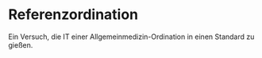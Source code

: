 # Referenzordination
Ein Versuch, die IT einer Allgemeinmedizin-Ordination in einen Standard zu gießen.
